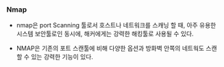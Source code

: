 ### Nmap

- nmap은 port Scanning 툴로서 호스트나 네트워크를 스캐닝 할 때, 아주 유용한 시스템 보안툴로인 동시에, 해커에게는 강력한 해킹툴로 사용될 수 있다.

- NMAP은 기존의 포트 스캔툴에 비해 다양한 옵션과 방화벽 안쪽의 네트웍도 스캔할 수 있는 강력한 기능이 있다.